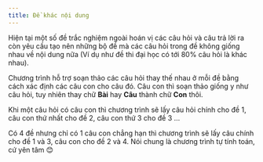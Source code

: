 ```yaml
---
title: Đề khác nội dung
---
```


Hiện tại một số đề trắc nghiệm ngoài hoán vị các câu hỏi và câu trả lời ra còn yêu cầu tạo nên những bộ đề mà các câu hỏi trong đề không giống nhau về nội dung nữa (Ví dụ như đề thi đại học có tới 80% câu hỏi là khác nhau). 

Chương trình hỗ trợ soạn thảo các câu hỏi thay thế nhau ở mỗi đề bằng cách xác định các câu con cho câu đó. Câu con thì soạn thảo giống y như câu hỏi, tuy nhiên thay chữ **Bài** hay **Câu** thành chữ **Con** thôi.

Khi một câu hỏi có câu con thì chương trình sẽ lấy câu hỏi chính cho đề 1, câu con thứ nhất cho đề 2, câu con thứ 3 cho đề 3 …

Có 4 đề nhưng chỉ có 1 câu con chẳng hạn thì chương trình sẽ lấy câu chính cho đề 1 và 3, câu con cho đề 2 và 4. Nói chung là chương trình tự tính toán, cứ yên tâm 😊